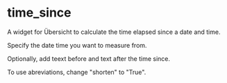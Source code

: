 # time_since
A widget for Übersicht to calculate the time elapsed since a date and time.

Specify the date time you want to measure from.

Optionally, add teext before and text after the time since.

To use abreviations, change "shorten" to "True".
